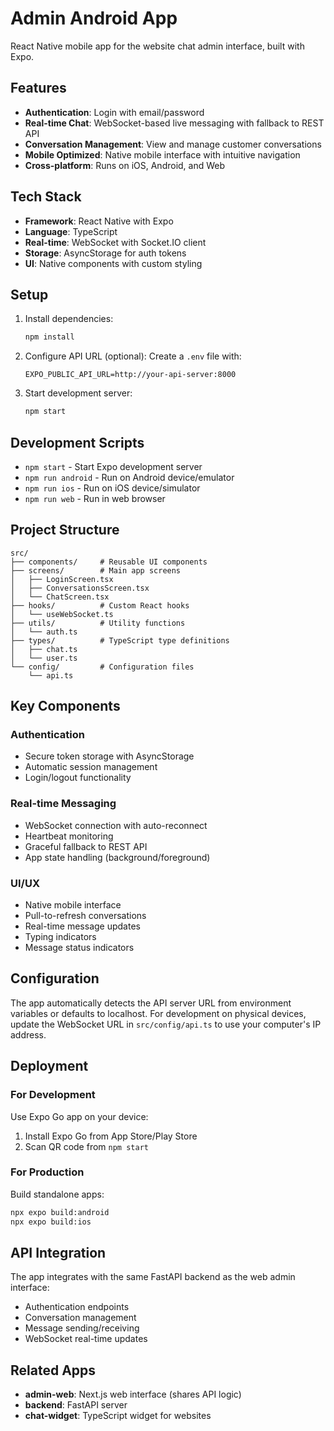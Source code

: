 # Admin Android App

React Native mobile app for the website chat admin interface, built with Expo.

## Features

- **Authentication**: Login with email/password
- **Real-time Chat**: WebSocket-based live messaging with fallback to REST API
- **Conversation Management**: View and manage customer conversations
- **Mobile Optimized**: Native mobile interface with intuitive navigation
- **Cross-platform**: Runs on iOS, Android, and Web

## Tech Stack

- **Framework**: React Native with Expo
- **Language**: TypeScript
- **Real-time**: WebSocket with Socket.IO client
- **Storage**: AsyncStorage for auth tokens
- **UI**: Native components with custom styling

## Setup

1. Install dependencies:
   ```bash
   npm install
   ```

2. Configure API URL (optional):
   Create a `.env` file with:
   ```
   EXPO_PUBLIC_API_URL=http://your-api-server:8000
   ```

3. Start development server:
   ```bash
   npm start
   ```

## Development Scripts

- `npm start` - Start Expo development server
- `npm run android` - Run on Android device/emulator
- `npm run ios` - Run on iOS device/simulator
- `npm run web` - Run in web browser

## Project Structure

```
src/
├── components/     # Reusable UI components
├── screens/        # Main app screens
│   ├── LoginScreen.tsx
│   ├── ConversationsScreen.tsx
│   └── ChatScreen.tsx
├── hooks/          # Custom React hooks
│   └── useWebSocket.ts
├── utils/          # Utility functions
│   └── auth.ts
├── types/          # TypeScript type definitions
│   ├── chat.ts
│   └── user.ts
└── config/         # Configuration files
    └── api.ts
```

## Key Components

### Authentication
- Secure token storage with AsyncStorage
- Automatic session management
- Login/logout functionality

### Real-time Messaging
- WebSocket connection with auto-reconnect
- Heartbeat monitoring
- Graceful fallback to REST API
- App state handling (background/foreground)

### UI/UX
- Native mobile interface
- Pull-to-refresh conversations
- Real-time message updates
- Typing indicators
- Message status indicators

## Configuration

The app automatically detects the API server URL from environment variables or defaults to localhost. For development on physical devices, update the WebSocket URL in `src/config/api.ts` to use your computer's IP address.

## Deployment

### For Development
Use Expo Go app on your device:
1. Install Expo Go from App Store/Play Store
2. Scan QR code from `npm start`

### For Production
Build standalone apps:
```bash
npx expo build:android
npx expo build:ios
```

## API Integration

The app integrates with the same FastAPI backend as the web admin interface:
- Authentication endpoints
- Conversation management
- Message sending/receiving
- WebSocket real-time updates

## Related Apps

- **admin-web**: Next.js web interface (shares API logic)
- **backend**: FastAPI server
- **chat-widget**: TypeScript widget for websites